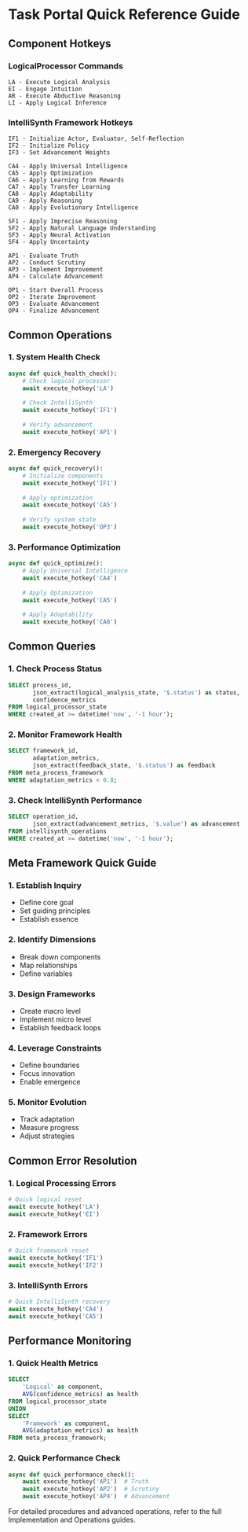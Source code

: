 # Task Portal Quick Reference Guide

## Component Hotkeys

### LogicalProcessor Commands
```
LA - Execute Logical Analysis
EI - Engage Intuition
AR - Execute Abductive Reasoning
LI - Apply Logical Inference
```

### IntelliSynth Framework Hotkeys
```
IF1 - Initialize Actor, Evaluator, Self-Reflection
IF2 - Initialize Policy
IF3 - Set Advancement Weights

CA4 - Apply Universal Intelligence
CA5 - Apply Optimization
CA6 - Apply Learning from Rewards
CA7 - Apply Transfer Learning
CA8 - Apply Adaptability
CA9 - Apply Reasoning
CA0 - Apply Evolutionary Intelligence

SF1 - Apply Imprecise Reasoning
SF2 - Apply Natural Language Understanding
SF3 - Apply Neural Activation
SF4 - Apply Uncertainty

AP1 - Evaluate Truth
AP2 - Conduct Scrutiny
AP3 - Implement Improvement
AP4 - Calculate Advancement

OP1 - Start Overall Process
OP2 - Iterate Improvement
OP3 - Evaluate Advancement
OP4 - Finalize Advancement
```

## Common Operations

### 1. System Health Check
```python
async def quick_health_check():
    # Check logical processor
    await execute_hotkey('LA')
    
    # Check IntelliSynth
    await execute_hotkey('IF1')
    
    # Verify advancement
    await execute_hotkey('AP1')
```

### 2. Emergency Recovery
```python
async def quick_recovery():
    # Initialize components
    await execute_hotkey('IF1')
    
    # Apply optimization
    await execute_hotkey('CA5')
    
    # Verify system state
    await execute_hotkey('OP3')
```

### 3. Performance Optimization
```python
async def quick_optimize():
    # Apply Universal Intelligence
    await execute_hotkey('CA4')
    
    # Apply Optimization
    await execute_hotkey('CA5')
    
    # Apply Adaptability
    await execute_hotkey('CA8')
```

## Common Queries

### 1. Check Process Status
```sql
SELECT process_id, 
       json_extract(logical_analysis_state, '$.status') as status,
       confidence_metrics
FROM logical_processor_state
WHERE created_at >= datetime('now', '-1 hour');
```

### 2. Monitor Framework Health
```sql
SELECT framework_id,
       adaptation_metrics,
       json_extract(feedback_state, '$.status') as feedback
FROM meta_process_framework
WHERE adaptation_metrics < 0.8;
```

### 3. Check IntelliSynth Performance
```sql
SELECT operation_id,
       json_extract(advancement_metrics, '$.value') as advancement
FROM intellisynth_operations
WHERE created_at >= datetime('now', '-1 hour');
```

## Meta Framework Quick Guide

### 1. Establish Inquiry
- Define core goal
- Set guiding principles
- Establish essence

### 2. Identify Dimensions
- Break down components
- Map relationships
- Define variables

### 3. Design Frameworks
- Create macro level
- Implement micro level
- Establish feedback loops

### 4. Leverage Constraints
- Define boundaries
- Focus innovation
- Enable emergence

### 5. Monitor Evolution
- Track adaptation
- Measure progress
- Adjust strategies

## Common Error Resolution

### 1. Logical Processing Errors
```python
# Quick logical reset
await execute_hotkey('LA')
await execute_hotkey('EI')
```

### 2. Framework Errors
```python
# Quick framework reset
await execute_hotkey('IF1')
await execute_hotkey('IF2')
```

### 3. IntelliSynth Errors
```python
# Quick IntelliSynth recovery
await execute_hotkey('CA4')
await execute_hotkey('CA5')
```

## Performance Monitoring

### 1. Quick Health Metrics
```sql
SELECT 
    'Logical' as component,
    AVG(confidence_metrics) as health
FROM logical_processor_state
UNION
SELECT 
    'Framework' as component,
    AVG(adaptation_metrics) as health
FROM meta_process_framework;
```

### 2. Quick Performance Check
```python
async def quick_performance_check():
    await execute_hotkey('AP1')  # Truth
    await execute_hotkey('AP2')  # Scrutiny
    await execute_hotkey('AP4')  # Advancement
```

For detailed procedures and advanced operations, refer to the full Implementation and Operations guides.
